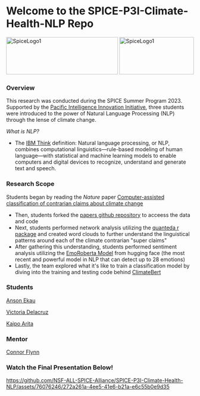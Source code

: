 # Welcome to the SPICE-P3I-Climate-Health-NLP Repo




<img src="https://github.com/NSF-ALL-SPICE-Alliance/SPICE-P3I-Climate-Health-NLP/assets/76076246/8ceb8f09-1c92-4ca5-9448-0b1adccf5666" alt="SpiceLogo1" width="300" height="100">



<img src="https://github.com/NSF-ALL-SPICE-Alliance/SPICE-P3I-Climate-Health-NLP/assets/76076246/f85cc48e-c685-4e0a-8453-59c55474f185" alt="SpiceLogo1" width="200" height="100">

### Overview
This research was conducted during the SPICE Summer Program 2023. Supported by the [Pacific Intelligence Innovation Initiative](https://hawaiip3i.org/), three students were introduced to the power of Natural Language Processing (NLP) through the lense of climate change. 

*What is NLP?*
- The [IBM Think](https://www.ibm.com/topics/natural-language-processing) definition: Natural language processing, or NLP, combines computational linguistics—rule-based modeling of human language—with statistical and machine learning models to enable computers and digital devices to recognize, understand and generate text and speech.

### Research Scope
Students began by reading the *Nature* paper [Computer-assisted classification of contrarian claims about climate change](https://www.nature.com/articles/s41598-021-01714-4#data-availability)
- Then, students forked the [papers github repository](https://github.com/traviscoan/cards) to acceess the data and code 
- Next, students performed network analysis utilizing the [quanteda r package](https://quanteda.io/) and created word clouds to further understand the linguistical patterns around each of the climate contrarian "super claims"
- After gathering this understanding, students performed sentiment analysis utilizing the [EmoRoberta Model](https://huggingface.co/arpanghoshal/EmoRoBERTa) from hugging face (the most recent and powerful model in NLP that can detect up to 28 emotions) 
- Lastly, the team explored what it's like to train a classification model by diving into the training and testing code behind [ClimateBert](https://www.chatclimate.ai/climatebert)

### Students

[Anson Ekau](https://github.com/aekau21)

[Victoria Delacruz](https://github.com/vdlcruz670)

[Kaipo Arita](https://github.com/kaipoarita)


### Mentor 

[Connor Flynn](https://github.com/ConnorFlynn)

### Watch the Final Presentation Below!


https://github.com/NSF-ALL-SPICE-Alliance/SPICE-P3I-Climate-Health-NLP/assets/76076246/272a261a-4ee5-41e6-b21a-e6c55b0e9d35




